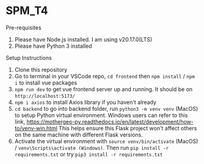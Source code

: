 # SPM_T4

Pre-requisites
1. Please have Node.js installed. I am using v20.17.0(LTS)
2. Please have Python 3 installed

Setup Instructions

1. Clone this repository
2. Go to terminal in your VSCode repo, `cd frontend` then `npm install` / `npm i` to install vue packages
3. `npm run dev` to get vue frontend server up and running. It should be on `http://localhost:5173/`
4. `npm i axios` to install Axios library if you haven't already
5. `cd backend` to go into backend folder, run `python3 -m venv venv` (MacOS) to setup Python virtual environment. Windows users can refer to this link, https://mothergeo-py.readthedocs.io/en/latest/development/how-to/venv-win.html 
This helps ensure this Flask project won't affect others on the same machine with different Flask versions.
6. Activate the virtual environment with `source venv/bin/activate` (MacOS) / `venv\Scripts\activate (Windows)`. Then run `pip install -r requirements.txt` or try `pip3 install -r requirements.txt`
